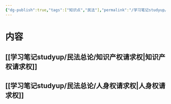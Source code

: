 ```yaml
---
{"dg-publish":true,"tags":["知识点","民法"],"permalink":"/学习笔记studyup/民法总论/准物上请求权/","dgPassFrontmatter":true,"created":"2024-11-13T21:04:01.539+08:00","updated":"2024-11-13T22:20:52.906+08:00"}
---
```


# 内容
## [[学习笔记studyup/民法总论/知识产权请求权\|知识产权请求权]]
## [[学习笔记studyup/民法总论/人身权请求权\|人身权请求权]]